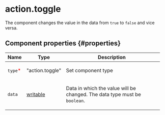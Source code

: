 # action.toggle

The component changes the value in the data from `true` to `false` and vice versa.

## Component properties {#properties}

| Name                                     | Type                                                                                 | Description                                                                      |
| ---------------------------------------- | ------------------------------------------------------------------------------------ | -------------------------------------------------------------------------------- |
| `type`<span style="color: red">\*</span> | "action.toggle"                                                                      | <p>Set component type</p>                                                        |
| `data`                                   | <a class="xref popup-link" href="../concepts/types.dita#types/writable">writable</a> | <p>Data in which the value will be changed. The data type must be `boolean`.</p> |
